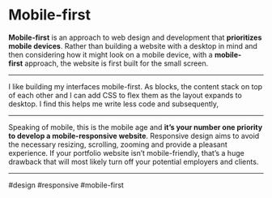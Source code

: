 # Mobile-first

**Mobile-first** is an approach to web design and development that **prioritizes mobile devices**. Rather than building a website with a desktop in mind and then considering how it might look on a mobile device, with a **mobile-first** approach, the website is first built for the small screen.
***
I like building my interfaces mobile-first. As blocks, the content stack on top of each other and I can add CSS to flex them as the layout expands to desktop. I find this helps me write less code and subsequently,
***
Speaking of mobile, this is the mobile age and **it’s your number one priority to develop a mobile-responsive website**. Responsive design aims to avoid the necessary resizing, scrolling, zooming and provide a pleasant experience. If your portfolio website isn’t mobile-friendly, that’s a huge drawback that will most likely turn off your potential employers and clients.
***


#design #responsive #mobile-first 
